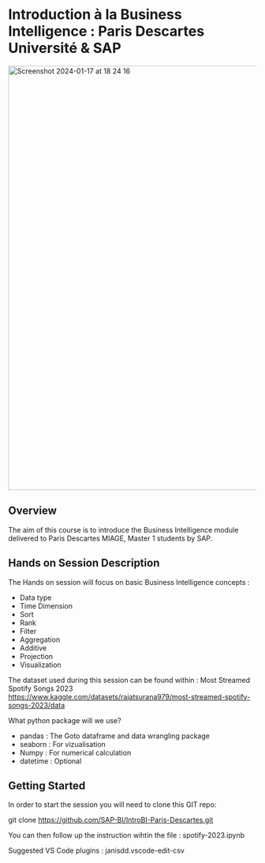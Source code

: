 # Introduction à la Business Intelligence : Paris Descartes Université & SAP

<img width="859" alt="Screenshot 2024-01-17 at 18 24 16" src="https://github.com/SAP-BI/IntroBI-Paris-Descartes/assets/151649427/a4da8f34-e999-49cc-a25d-26075a8c753a">

## Overview
The aim of this course is to introduce the Business Intelligence module delivered to Paris Descartes MIAGE, Master 1 students by SAP. 

## Hands on Session Description
The Hands on session will focus on basic Business Intelligence concepts :
- Data type  
- Time Dimension  
- Sort  
- Rank  
- Filter 
- Aggregation  
- Additive   
- Projection 
- Visualization

The dataset used during this session can be found within : 
Most Streamed Spotify Songs 2023 
https://www.kaggle.com/datasets/rajatsurana979/most-streamed-spotify-songs-2023/data  

What python package will we use?

- pandas	: The Goto dataframe and data wrangling package
- seaborn : For vizualisation
- Numpy 	: For numerical calculation
- datetime	: Optional

## Getting Started

In order to start the session you will need to clone this GIT repo:

git clone https://github.com/SAP-BI/IntroBI-Paris-Descartes.git

You can then follow up the instruction wihtin the file : spotify-2023.ipynb

Suggested VS Code plugins :
janisdd.vscode-edit-csv
